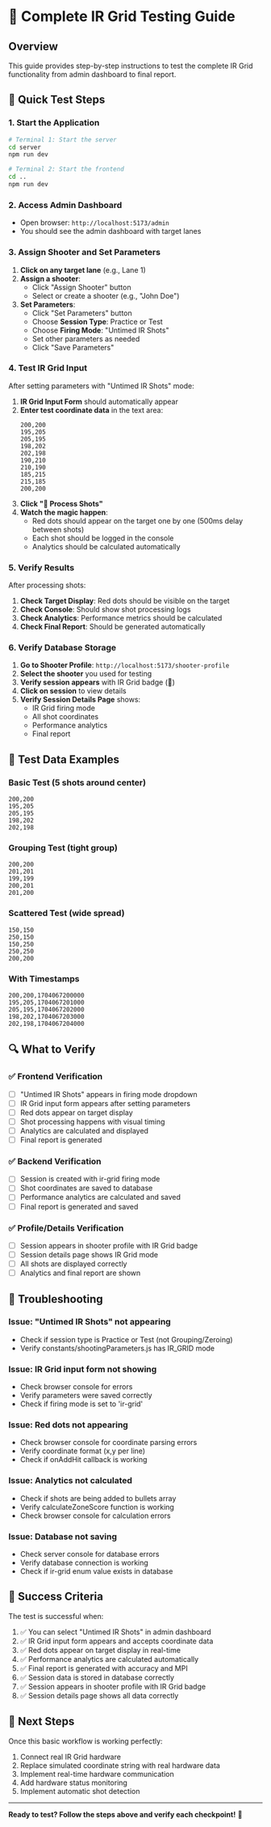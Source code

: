 # 🎯 Complete IR Grid Testing Guide

## Overview
This guide provides step-by-step instructions to test the complete IR Grid functionality from admin dashboard to final report.

## 🚀 Quick Test Steps

### 1. Start the Application
```bash
# Terminal 1: Start the server
cd server
npm run dev

# Terminal 2: Start the frontend
cd ..
npm run dev
```

### 2. Access Admin Dashboard
- Open browser: `http://localhost:5173/admin`
- You should see the admin dashboard with target lanes

### 3. Assign Shooter and Set Parameters
1. **Click on any target lane** (e.g., Lane 1)
2. **Assign a shooter**: 
   - Click "Assign Shooter" button
   - Select or create a shooter (e.g., "John Doe")
3. **Set Parameters**:
   - Click "Set Parameters" button
   - Choose **Session Type**: Practice or Test
   - Choose **Firing Mode**: "Untimed IR Shots" 
   - Set other parameters as needed
   - Click "Save Parameters"

### 4. Test IR Grid Input
After setting parameters with "Untimed IR Shots" mode:
1. **IR Grid Input Form** should automatically appear
2. **Enter test coordinate data** in the text area:
   ```
   200,200
   195,205
   205,195
   198,202
   202,198
   190,210
   210,190
   185,215
   215,185
   200,200
   ```
3. **Click "🎯 Process Shots"**
4. **Watch the magic happen**:
   - Red dots should appear on the target one by one (500ms delay between shots)
   - Each shot should be logged in the console
   - Analytics should be calculated automatically

### 5. Verify Results
After processing shots:
1. **Check Target Display**: Red dots should be visible on the target
2. **Check Console**: Should show shot processing logs
3. **Check Analytics**: Performance metrics should be calculated
4. **Check Final Report**: Should be generated automatically

### 6. Verify Database Storage
1. **Go to Shooter Profile**: `http://localhost:5173/shooter-profile`
2. **Select the shooter** you used for testing
3. **Verify session appears** with IR Grid badge (🔌)
4. **Click on session** to view details
5. **Verify Session Details Page** shows:
   - IR Grid firing mode
   - All shot coordinates
   - Performance analytics
   - Final report

## 🧪 Test Data Examples

### Basic Test (5 shots around center)
```
200,200
195,205
205,195
198,202
202,198
```

### Grouping Test (tight group)
```
200,200
201,201
199,199
200,201
201,200
```

### Scattered Test (wide spread)
```
150,150
250,150
150,250
250,250
200,200
```

### With Timestamps
```
200,200,1704067200000
195,205,1704067201000
205,195,1704067202000
198,202,1704067203000
202,198,1704067204000
```

## 🔍 What to Verify

### ✅ Frontend Verification
- [ ] "Untimed IR Shots" appears in firing mode dropdown
- [ ] IR Grid input form appears after setting parameters
- [ ] Red dots appear on target display
- [ ] Shot processing happens with visual timing
- [ ] Analytics are calculated and displayed
- [ ] Final report is generated

### ✅ Backend Verification
- [ ] Session is created with ir-grid firing mode
- [ ] Shot coordinates are saved to database
- [ ] Performance analytics are calculated and saved
- [ ] Final report is generated and saved

### ✅ Profile/Details Verification
- [ ] Session appears in shooter profile with IR Grid badge
- [ ] Session details page shows IR Grid mode
- [ ] All shots are displayed correctly
- [ ] Analytics and final report are shown

## 🐛 Troubleshooting

### Issue: "Untimed IR Shots" not appearing
- Check if session type is Practice or Test (not Grouping/Zeroing)
- Verify constants/shootingParameters.js has IR_GRID mode

### Issue: IR Grid input form not showing
- Check browser console for errors
- Verify parameters were saved correctly
- Check if firing mode is set to 'ir-grid'

### Issue: Red dots not appearing
- Check browser console for coordinate parsing errors
- Verify coordinate format (x,y per line)
- Check if onAddHit callback is working

### Issue: Analytics not calculated
- Check if shots are being added to bullets array
- Verify calculateZoneScore function is working
- Check browser console for calculation errors

### Issue: Database not saving
- Check server console for database errors
- Verify database connection is working
- Check if ir-grid enum value exists in database

## 🎉 Success Criteria

The test is successful when:
1. ✅ You can select "Untimed IR Shots" in admin dashboard
2. ✅ IR Grid input form appears and accepts coordinate data
3. ✅ Red dots appear on target display in real-time
4. ✅ Performance analytics are calculated automatically
5. ✅ Final report is generated with accuracy and MPI
6. ✅ Session data is stored in database correctly
7. ✅ Session appears in shooter profile with IR Grid badge
8. ✅ Session details page shows all data correctly

## 🔮 Next Steps

Once this basic workflow is working perfectly:
1. Connect real IR Grid hardware
2. Replace simulated coordinate string with real hardware data
3. Implement real-time hardware communication
4. Add hardware status monitoring
5. Implement automatic shot detection

---

**Ready to test? Follow the steps above and verify each checkpoint!** 🚀
